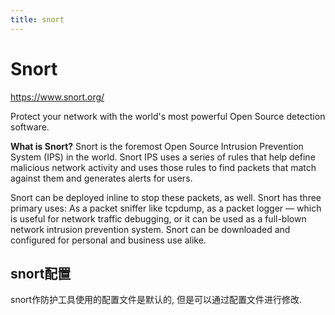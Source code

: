 ```yaml
---
title: snort
---
```


# Snort

<https://www.snort.org/>

Protect your network with the world's most powerful Open Source detection software.

**What is Snort?**
Snort is the foremost Open Source Intrusion Prevention System (IPS) in the world.
Snort IPS uses a series of rules that help define malicious network activity and
uses those rules to find packets that match against them and generates alerts for users.

Snort can be deployed inline to stop these packets, as well.
Snort has three primary uses: As a packet sniffer like tcpdump, as a packet logger —
which is useful for network traffic debugging, or it can be used as a full-blown network intrusion prevention system.
Snort can be downloaded and configured for personal and business use alike.

## snort配置

snort作防护工具使用的配置文件是默认的, 但是可以通过配置文件进行修改.